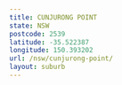 ```yaml
---
title: CUNJURONG POINT
state: NSW
postcode: 2539
latitude: -35.522387
longitude: 150.393202
url: /nsw/cunjurong-point/
layout: suburb
---
```


